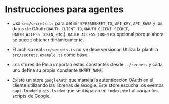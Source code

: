 # Instrucciones para agentes

- Usa `src/secrets.ts` para definir `SPREADSHEET_ID`, `API_KEY`, `API_BASE` y los datos de OAuth (`OAUTH_CLIENT_ID`, `OAUTH_CLIENT_SECRET`, `OAUTH_ACCESS_TOKEN`, etc.). `OAUTH_ACCESS_TOKEN` es opcional porque ahora se puede obtener dinámicamente.
- El archivo real `src/secrets.ts` no se debe versionar. Utiliza la plantilla
  `src/secrets.example.ts` como base.
- Los stores de Pinia importan estas constantes desde `../secrets` y cada uno
  define su propia constante `SHEET_NAME`.

- Existe un store `googleAuth` que maneja la autenticación OAuth en el cliente
  utilizando las librerías de Google. Este store escucha los eventos
  `gapi-loaded` y `gis-loaded` que se disparan en `index.html` al cargar los
  scripts de Google.
